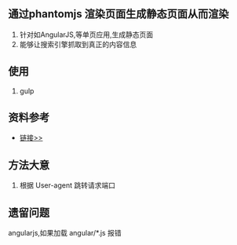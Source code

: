 ## 通过phantomjs 渲染页面生成静态页面从而渲染
1. 针对如AngularJS,等单页应用,生成静态页面
2. 能够让搜索引擎抓取到真正的内容信息

## 使用
1. gulp

## 资料参考
* [链接>>](http://www.avalon.org.cn/art/559a8768368035034f000001?from=timeline&isappinstalled=1)

## 方法大意
1. 根据 User-agent 跳转请求端口


## 遗留问题
angularjs,如果加载 angular/*.js 报错
